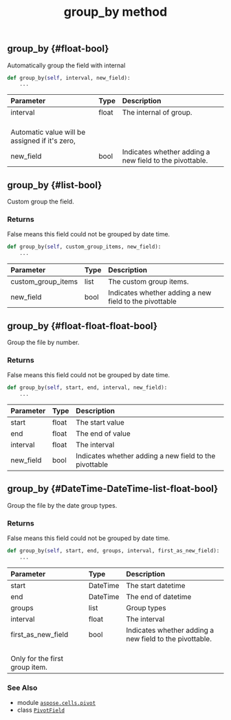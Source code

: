 ﻿---
title: group_by method
second_title: Aspose.Cells for Python via .NET API References
description: 
type: docs
weight: 90
url: /aspose.cells.pivot/pivotfield/group_by/
is_root: false
---

## group_by {#float-bool}

Automatically group the field with internal



```python
def group_by(self, interval, new_field):
    ...
```


| Parameter | Type | Description |
| :- | :- | :- |
| interval | float | The internal of group.<br/>Automatic value will be assigned if it's zero, |
| new_field | bool | Indicates whether adding a new field to the pivottable. |


## group_by {#list-bool}

Custom group the field.


### Returns 


False means this field could not be grouped by date time.


```python
def group_by(self, custom_group_items, new_field):
    ...
```


| Parameter | Type | Description |
| :- | :- | :- |
| custom_group_items | list | The custom group items. |
| new_field | bool | Indicates whether adding a new field to the pivottable |


## group_by {#float-float-float-bool}

Group the file by number.


### Returns 


False means this field could not be grouped by date time.


```python
def group_by(self, start, end, interval, new_field):
    ...
```


| Parameter | Type | Description |
| :- | :- | :- |
| start | float | The start value |
| end | float | The end of value |
| interval | float | The interval |
| new_field | bool | Indicates whether adding a new field to the pivottable |


## group_by {#DateTime-DateTime-list-float-bool}

Group the file by the date group types.


### Returns 


False means this field could not be grouped by date time.


```python
def group_by(self, start, end, groups, interval, first_as_new_field):
    ...
```


| Parameter | Type | Description |
| :- | :- | :- |
| start | DateTime | The start datetime |
| end | DateTime | The end of datetime |
| groups | list | Group types |
| interval | float | The interval |
| first_as_new_field | bool | Indicates whether adding a new field to the pivottable.<br/>Only for the first group item. |



### See Also
* module [`aspose.cells.pivot`](../../)
* class [`PivotField`](/cells/python-net/aspose.cells.pivot/pivotfield)
